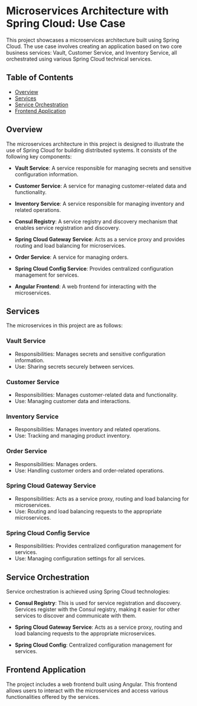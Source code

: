 # Microservices Architecture with Spring Cloud: Use Case

This project showcases a microservices architecture built using Spring Cloud. The use case involves creating an application based on two core business services: Vault, Customer Service, and Inventory Service, all orchestrated using various Spring Cloud technical services.

## Table of Contents

- [Overview](#overview)
- [Services](#services)
- [Service Orchestration](#service-orchestration)
- [Frontend Application](#frontend-application)

## Overview

The microservices architecture in this project is designed to illustrate the use of Spring Cloud for building distributed systems. It consists of the following key components:

- **Vault Service**: A service responsible for managing secrets and sensitive configuration information.

- **Customer Service**: A service for managing customer-related data and functionality.

- **Inventory Service**: A service responsible for managing inventory and related operations.

- **Consul Registry**: A service registry and discovery mechanism that enables service registration and discovery.

- **Spring Cloud Gateway Service**: Acts as a service proxy and provides routing and load balancing for microservices.

- **Order Service**: A service for managing orders.

- **Spring Cloud Config Service**: Provides centralized configuration management for services.

- **Angular Frontend**: A web frontend for interacting with the microservices.

## Services

The microservices in this project are as follows:

### Vault Service

- Responsibilities: Manages secrets and sensitive configuration information.
- Use: Sharing secrets securely between services.

### Customer Service

- Responsibilities: Manages customer-related data and functionality.
- Use: Managing customer data and interactions.

### Inventory Service

- Responsibilities: Manages inventory and related operations.
- Use: Tracking and managing product inventory.

### Order Service

- Responsibilities: Manages orders.
- Use: Handling customer orders and order-related operations.

### Spring Cloud Gateway Service

- Responsibilities: Acts as a service proxy, routing and load balancing for microservices.
- Use: Routing and load balancing requests to the appropriate microservices.

### Spring Cloud Config Service

- Responsibilities: Provides centralized configuration management for services.
- Use: Managing configuration settings for all services.

## Service Orchestration

Service orchestration is achieved using Spring Cloud technologies:

- **Consul Registry**: This is used for service registration and discovery. Services register with the Consul registry, making it easier for other services to discover and communicate with them.

- **Spring Cloud Gateway Service**: Acts as a service proxy, routing and load balancing requests to the appropriate microservices.

- **Spring Cloud Config**: Centralized configuration management for services.

## Frontend Application

The project includes a web frontend built using Angular. This frontend allows users to interact with the microservices and access various functionalities offered by the services.
